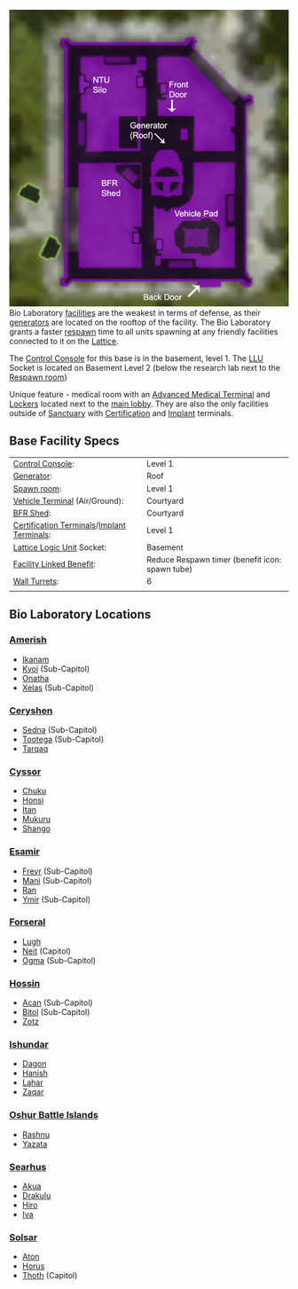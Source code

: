 ![](../images/Bio_Layout.jpg "fig:Bio_Layout.jpg") Bio Laboratory
[facilities](Facilities.md) are the weakest in terms of defense, as their
[generators](../items/Generator.md) are located on the rooftop of the facility.
The Bio Laboratory grants a faster [respawn](../terminology/Respawn.md) time to
all units spawning at any friendly facilities connected to it on the
[Lattice](../terminology/Lattice.md).

The [Control Console](../locations/Control_Console.md) for this base is in the basement,
level 1. The [LLU](../terminology/Lattice_Logic_Unit.md) Socket is located on
Basement Level 2 (below the research lab next to the
[Respawn room](Spawn_Room.md)}

Unique feature - medical room with an
[Advanced Medical Terminal](../items/Advanced_Medical_Terminal.md) and
[Lockers](../items/Lockers.md) located next to the [main lobby](../locations/Main_lobby.md).
They are also the only facilities outside of [Sanctuary](../locations/Sanctuary.md) with
[Certification](../items/Certification_Terminal.md) and
[Implant](../items/Implant_Terminal.md) terminals.

## Base Facility Specs

|                                                                                                                  |                                                 |
| ---------------------------------------------------------------------------------------------------------------- | ----------------------------------------------- |
| [Control Console](../locations/Control_Console.md):                                                                           | Level 1                                         |
| [Generator](../items/Generator.md):                                                                              | Roof                                            |
| [Spawn room](Spawn_Room.md):                                                                                     | Level 1                                         |
| [Vehicle Terminal](../locations/Vehicle_Terminal.md) (Air/Ground):                                                            | Courtyard                                       |
| [BFR Shed](../items/BFR_Shed.md):                                                                                | Courtyard                                       |
| [Certification Terminals](../items/Certification_Terminal.md)/[Implant Terminals](../items/Implant_Terminal.md): | Level 1                                         |
| [Lattice Logic Unit](../terminology/Lattice_Logic_Unit.md) Socket:                                               | Basement                                        |
| [Facility Linked Benefit](../terminology/Facility_Linked_Benefit.md):                                            | Reduce Respawn timer (benefit icon: spawn tube) |
| [Wall Turrets](../items/Phalanx.md):                                                                             | 6                                               |
|                                                                                                                  |                                                 |

## Bio Laboratory Locations

### [Amerish](Amerish.md)

- [Ikanam](../facilities/Ikanam.md)
- [Kyoi](../facilities/Kyoi.md) (Sub-Capitol)
- [Onatha](../facilities/Onatha.md)
- [Xelas](../facilities/Xelas.md) (Sub-Capitol)

### [Ceryshen](Ceryshen.md)

- [Sedna](../facilities/Sedna.md) (Sub-Capitol)
- [Tootega](../facilities/Tootega.md) (Sub-Capitol)
- [Tarqaq](../facilities/Tarqaq.md)

### [Cyssor](Cyssor.md)

- [Chuku](../facilities/Chuku.md)
- [Honsi](Honsi.md)
- [Itan](../facilities/Itan.md)
- [Mukuru](../facilities/Mukuru.md)
- [Shango](../facilities/Shango.md)

### [Esamir](Esamir.md)

- [Freyr](../facilities/Freyr.md) (Sub-Capitol)
- [Mani](../facilities/Mani.md) (Sub-Capitol)
- [Ran](../facilities/Ran.md)
- [Ymir](../facilities/Ymir.md) (Sub-Capitol)

### [Forseral](Forseral.md)

- [Lugh](../facilities/Lugh.md)
- [Neit](../facilities/Neit.md) (Capitol)
- [Ogma](../facilities/Ogma.md) (Sub-Capitol)

### [Hossin](Hossin.md)

- [Acan](../facilities/Acan.md) (Sub-Capitol)
- [Bitol](../facilities/Bitol.md) (Sub-Capitol)
- [Zotz](../facilities/Zotz.md)

### [Ishundar](Ishundar.md)

- [Dagon](../facilities/Dagon.md)
- [Hanish](../facilities/Hanish.md)
- [Lahar](../facilities/Lahar.md)
- [Zaqar](../facilities/Zaqar.md)

### [Oshur Battle Islands](Oshur.md)

- [Rashnu](../facilities/Rashnu.md)
- [Yazata](../facilities/Yazata.md)

### [Searhus](Searhus.md)

- [Akua](../facilities/Akua.md)
- [Drakulu](../facilities/Drakulu.md)
- [Hiro](../facilities/Hiro.md)
- [Iva](../facilities/Iva.md)

### [Solsar](Solsar.md)

- [Aton](../facilities/Aton.md)
- [Horus](Horus.md)
- [Thoth](../facilities/Thoth.md) (Capitol)

<!--[Category:Locations](../Category:Locations.md)-->
